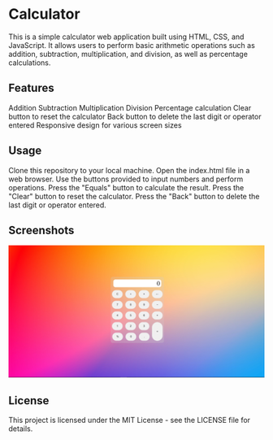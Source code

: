 # Calculator
This is a simple calculator web application built using HTML, CSS, and JavaScript. It allows users to perform basic arithmetic operations such as addition, subtraction, multiplication, and division, as well as percentage calculations.

## Features
Addition
Subtraction 
Multiplication
Division
Percentage calculation
Clear button to reset the calculator
Back button to delete the last digit or operator entered
Responsive design for various screen sizes

## Usage
Clone this repository to your local machine.
Open the index.html file in a web browser.
Use the buttons provided to input numbers and perform operations.
Press the "Equals" button to calculate the result.
Press the "Clear" button to reset the calculator.
Press the "Back" button to delete the last digit or operator entered.

## Screenshots
![Calculator Screenshot](/Screenshots/Calculator_Screenshot.png)

## License
This project is licensed under the MIT License - see the LICENSE file for details.
